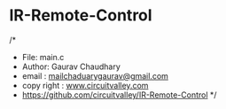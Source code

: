 IR-Remote-Control
=================
/* 
 * File:   main.c
 * Author: Gaurav Chaudhary
 * email : mailchaduarygaurav@gmail.com
 * copy right : www.circuitvalley.com 
 * https://github.com/circuitvalley/IR-Remote-Control
 */
